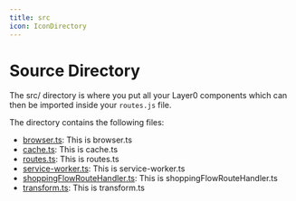 ```yaml
---
title: src
icon: IconDirectory
---
```


# Source Directory

The src/ directory is where you put all your Layer0 components which can then be imported inside your `routes.js` file.

The directory contains the following files:

- [browser.ts](/directory-structure/src/browser): This is browser.ts
- [cache.ts](/directory-structure/src/cache): This is cache.ts
- [routes.ts](/directory-structure/src/routes): This is routes.ts
- [service-worker.ts](/directory-structure/src/service-worker): This is service-worker.ts
- [shoppingFlowRouteHandler.ts](/directory-structure/src/shoppingFlowRouteHandler): This is shoppingFlowRouteHandler.ts
- [transform.ts](/directory-structure/src/transform): This is transform.ts
